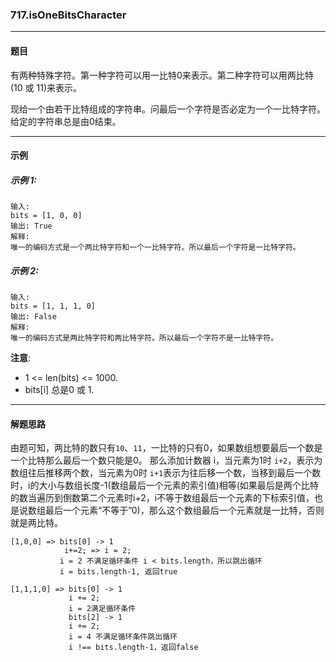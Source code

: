 ### 717.isOneBitsCharacter
----
#### 题目
有两种特殊字符。第一种字符可以用一比特0来表示。第二种字符可以用两比特(10 或 11)来表示。

现给一个由若干比特组成的字符串。问最后一个字符是否必定为一个一比特字符。给定的字符串总是由0结束。

----
#### 示例

##### 示例 1:

```
输入: 
bits = [1, 0, 0]
输出: True
解释: 
唯一的编码方式是一个两比特字符和一个一比特字符。所以最后一个字符是一比特字符。
```

##### 示例 2:

```
输入: 
bits = [1, 1, 1, 0]
输出: False
解释: 
唯一的编码方式是两比特字符和两比特字符。所以最后一个字符不是一比特字符。
```

**注意**:

- 1 <= len(bits) <= 1000.
- bits[i] 总是0 或 1.

----
#### 解题思路
由题可知，两比特的数只有``10``、``11``，一比特的只有0，如果数组想要最后一个数是一个比特那么最后一个数只能是0。
那么添加计数器 i，当元素为1时 ``i+2``，表示为数组往后推移两个数，当元素为0时 ``i+1``表示为往后移一个数，当移到最后一个数时，i的大小与数组长度-1(数组最后一个元素的索引值)相等(如果最后是两个比特的数当遍历到倒数第二个元素时i+2，i不等于数组最后一个元素的下标索引值，也是说数组最后一个元素“不等于”0)，那么这个数组最后一个元素就是一比特，否则就是两比特。

```
[1,0,0] => bits[0] -> 1
            i+=2; => i = 2;
           i = 2 不满足循环条件 i < bits.length，所以跳出循环
           i = bits.length-1, 返回true
```

```
[1,1,1,0] => bits[0] -> 1
             i += 2;
             i = 2满足循环条件
             bits[2] -> 1
             i += 2;
             i = 4 不满足循环条件跳出循环
             i !== bits.length-1，返回false
```